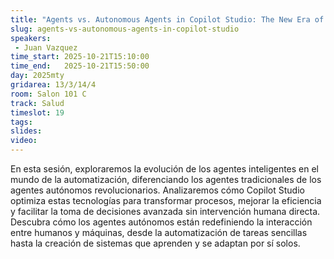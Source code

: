 ```yaml
---
title: "Agents vs. Autonomous Agents in Copilot Studio: The New Era of Automation"
slug: agents-vs-autonomous-agents-in-copilot-studio
speakers:
 - Juan Vazquez
time_start: 2025-10-21T15:10:00
time_end:   2025-10-21T15:50:00
day: 2025mty
gridarea: 13/3/14/4
room: Salon 101 C
track: Salud
timeslot: 19
tags:
slides: 
video: 
---
```


En esta sesión, exploraremos la evolución de los agentes inteligentes en el mundo de la automatización, diferenciando los agentes tradicionales de los agentes autónomos revolucionarios. Analizaremos cómo Copilot Studio optimiza estas tecnologías para transformar procesos, mejorar la eficiencia y facilitar la toma de decisiones avanzada sin intervención humana directa.
Descubra cómo los agentes autónomos están redefiniendo la interacción entre humanos y máquinas, desde la automatización de tareas sencillas hasta la creación de sistemas que aprenden y se adaptan por sí solos.